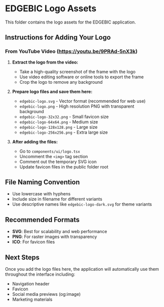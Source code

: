 # EDGEBIC Logo Assets

This folder contains the logo assets for the EDGEBIC application.

## Instructions for Adding Your Logo

### From YouTube Video (https://youtu.be/9PRAd-5nX3k)

1. **Extract the logo from the video:**
   - Take a high-quality screenshot of the frame with the logo
   - Use video editing software or online tools to export the frame
   - Crop the logo to remove any background

2. **Prepare logo files and save them here:**
   - `edgebic-logo.svg` - Vector format (recommended for web use)
   - `edgebic-logo.png` - High resolution PNG with transparent background
   - `edgebic-logo-32x32.png` - Small favicon size
   - `edgebic-logo-64x64.png` - Medium size
   - `edgebic-logo-128x128.png` - Large size
   - `edgebic-logo-256x256.png` - Extra large size

3. **After adding the files:**
   - Go to `components/ui/logo.tsx`
   - Uncomment the `<img>` tag section
   - Comment out the temporary SVG icon
   - Update favicon files in the public folder root

## File Naming Convention

- Use lowercase with hyphens
- Include size in filename for different variants
- Use descriptive names like `edgebic-logo-dark.svg` for theme variants

## Recommended Formats

- **SVG**: Best for scalability and web performance
- **PNG**: For raster images with transparency
- **ICO**: For favicon files

## Next Steps

Once you add the logo files here, the application will automatically use them throughout the interface including:
- Navigation header
- Favicon
- Social media previews (og:image)
- Marketing materials